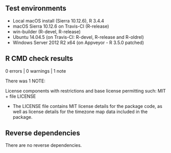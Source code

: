 ## Test environments
* Local macOS install (Sierra 10.12.6), R 3.4.4
* macOS Sierra 10.12.6 on Travis-CI (R-release)
* win-builder (R-devel, R-release)
* Ubuntu 14.04.5 (on Travis-CI: R-devel, R-release and R-oldrel)
* Windows Server 2012 R2 x64 (on Appveyor - R 3.5.0 patched)

## R CMD check results

0 errors | 0 warnings | 1 note

There was 1 NOTE:

License components with restrictions and base license permitting such:
  MIT + file LICENSE
  
* The LICENSE file contains MIT license details for the package code, as well as
license details for the timezone map data included in the package.

## Reverse dependencies

There are no reverse dependencies.
